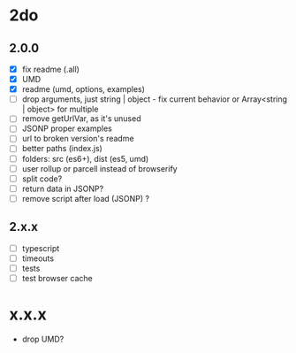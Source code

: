# 2do

## 2.0.0

* [x] fix readme (.all)
* [x] UMD
* [x] readme (umd, options, examples)
* [ ] drop arguments, just string | object - fix current behavior or Array<string | object> for multiple
* [ ] remove getUrlVar, as it's unused
* [ ] JSONP proper examples
* [ ] url to broken version's readme
* [ ] better paths (index.js)
* [ ] folders: src (es6+), dist (es5, umd)
* [ ] user rollup or parcell instead of browserify
* [ ] split code?
* [ ] return data in JSONP?
* [ ] remove script after load (JSONP) ?

## 2.x.x
* [ ] typescript
* [ ] timeouts
* [ ] tests
* [ ] test browser cache

# x.x.x
* drop UMD?
